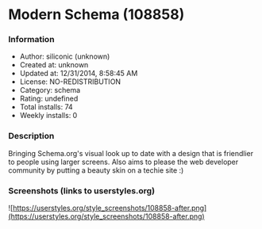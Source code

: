 # Modern Schema (108858)

### Information
- Author: siliconic (unknown)
- Created at: unknown
- Updated at: 12/31/2014, 8:58:45 AM
- License: NO-REDISTRIBUTION
- Category: schema
- Rating: undefined
- Total installs: 74
- Weekly installs: 0


### Description
Bringing Schema.org's visual look up to date with a design that is friendlier to people using larger screens. Also aims to please the web developer community by putting a beauty skin on a techie site :)


### Screenshots (links to userstyles.org)
![https://userstyles.org/style_screenshots/108858-after.png](https://userstyles.org/style_screenshots/108858-after.png)


